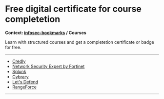 # Free digital certificate for course completetion

**Context: [infosec-bookmarks](../README.md) / Courses**

Learn with structured courses and get a completetion certificate or badge for free.

---------------------

- [Credly](https://www.credly.com/organizations/cisco/collections/netacad/badge_templates)
- [Network Security Expert by Fortinet](https://training.fortinet.com/course/view.php?id=4549)
- [Splunk](https://www.splunk.com/en_us/training/courses/splunk-fundamentals-1.html)
- [Cybrary](https://app.cybrary.it/browse/refined/?resultsView=grid&view=course&license=1)
- [Let's Defend](https://app.letsdefend.io/accounts/login/?next=/homepage/)
- [RangeForce](https://go.rangeforce.com/community-edition-registration)

----------------------
